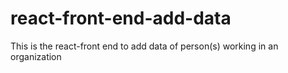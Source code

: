 # react-front-end-add-data
This is the react-front end to add data of person(s) working in an organization
